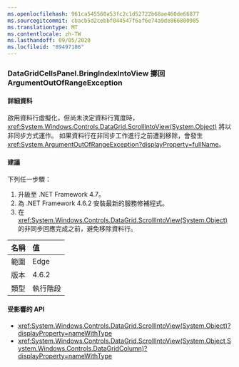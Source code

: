 ```yaml
---
ms.openlocfilehash: 961ca545560a53fc2c1d52722b68ae460de66877
ms.sourcegitcommit: cbacb5d2cebbf044547f6af6e74a9de866800985
ms.translationtype: MT
ms.contentlocale: zh-TW
ms.lasthandoff: 09/05/2020
ms.locfileid: "89497186"
---
```

### <a name="datagridcellspanelbringindexintoview-throws-argumentoutofrangeexception"></a>DataGridCellsPanel.BringIndexIntoView 擲回 ArgumentOutOfRangeException

#### <a name="details"></a>詳細資料

啟用資料行虛擬化，但尚未決定資料行寬度時，<xref:System.Windows.Controls.DataGrid.ScrollIntoView(System.Object)> 將以非同步方式運作。  如果資料行在非同步工作進行之前遭到移除，會發生 <xref:System.ArgumentOutOfRangeException?displayProperty=fullName>。

#### <a name="suggestion"></a>建議

下列任一步驟：<ol><li>升級至 .NET Framework 4.7。</li><li>為 .NET Framework 4.6.2 安裝最新的服務修補程式。</li><li>在 <xref:System.Windows.Controls.DataGrid.ScrollIntoView(System.Object)> 的非同步回應完成之前，避免移除資料行。</li></ol>

| 名稱    | 值       |
|:--------|:------------|
| 範圍   |Edge|
|版本|4.6.2|
|類型|執行階段|

#### <a name="affected-apis"></a>受影響的 API

- <xref:System.Windows.Controls.DataGrid.ScrollIntoView(System.Object)?displayProperty=nameWithType>
- <xref:System.Windows.Controls.DataGrid.ScrollIntoView(System.Object,System.Windows.Controls.DataGridColumn)?displayProperty=nameWithType>

<!--

#### Affected APIs

- `M:System.Windows.Controls.DataGrid.ScrollIntoView(System.Object)`
- `M:System.Windows.Controls.DataGrid.ScrollIntoView(System.Object,System.Windows.Controls.DataGridColumn)`

-->

